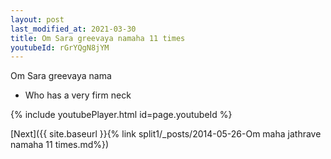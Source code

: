 ```yaml
---
layout: post
last_modified_at: 2021-03-30
title: Om Sara greevaya namaha 11 times
youtubeId: rGrYQgN8jYM
---
```

 
 
Om Sara greevaya nama 
 
 -  Who has a very firm neck 
 
  
 
  
 
 
 
 
 
 


{% include youtubePlayer.html id=page.youtubeId %}
 
[Next]({{ site.baseurl }}{% link  split1/_posts/2014-05-26-Om maha jathrave namaha 11 times.md%})
 
